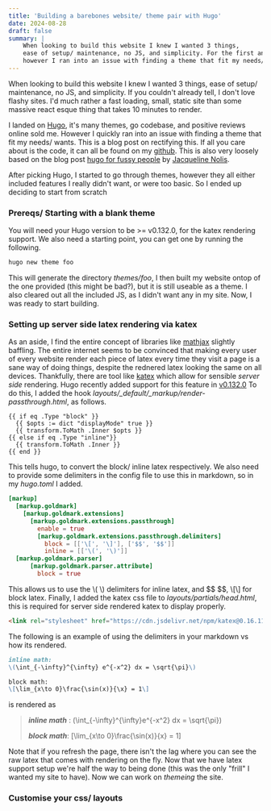 ```yaml
---
title: 'Building a barebones website/ theme pair with Hugo'
date: 2024-08-28
draft: false
summary: |
    When looking to build this website I knew I wanted 3 things, 
    ease of setup/ maintenance, no JS, and simplicity. For the first and last point I landed on [Hugo](https://gohugo.io/),
    however I ran into an issue with finding a theme that fit my needs/ wants. This is a blog post on rectifying this.
---
```

When looking to build this website I knew I wanted 3 things, ease of setup/ maintenance, no JS, and simplicity. 
If you couldn't already tell, I don't love flashy sites. 
I'd much rather a fast loading, small, static site than some massive react esque thing that takes 10 minutes to render.

I landed on [Hugo](https://gohugo.io/), it's many themes, go codebase, and positive reviews online sold me.
However I quickly ran into an issue with finding a theme that fit my needs/ wants. This is a blog post on rectifying this. 
If all you care about is the code, it can all be found on my [github](https://github.com/tomdvies/tomdvies.com). 
This is also very loosely based on the blog post [hugo for fussy people](https://jnolis.com/blog/hugo_for_fussy_people/) by [Jacqueline Nolis](https://jnolis.com/).

After picking Hugo, I started to go through themes, however they all either included features I really didn't want, or were too basic. 
So I ended up deciding to start from scratch

### Prereqs/ Starting with a blank theme
You will need your Hugo version to be >= v0.132.0, for the katex rendering support. We also need a starting point, you can get one by running the following.
```bash
hugo new theme foo
```
This will generate the directory *themes/foo*, I then built my website ontop of the one provided (this might be bad?), but it is still useable as a theme.
I also cleared out all the included JS, as I didn't want any in my site. Now, I was ready to start building.

### Setting up server side latex rendering via katex
As an aside, I find the entire concept of libraries like [mathjax](https://www.mathjax.org/) slightly baffling.
The entire internet seems to be convinced that making every user of every website render each piece of latex every time they visit a page is a sane way of doing things, despite the rednered latex looking the same on all devices.
Thankfully, there are tool like [katex](https://katex.org/) which allow for sensible *server side* rendering. Hugo recently added support for this feature in [v0.132.0](https://github.com/gohugoio/hugo/releases/tag/v0.132.0)
To do this, I added the hook *layouts/_default/_markup/render-passthrough.html*, as follows. 
```go-html-template
{{ if eq .Type "block" }}
  {{ $opts := dict "displayMode" true }}
  {{ transform.ToMath .Inner $opts }}
{{ else if eq .Type "inline"}}
  {{ transform.ToMath .Inner }}
{{ end }}
```
This tells hugo, to convert the block/ inline latex respectively. We also need to provide some delimiters in the config file to use this in markdown, so in my *hugo.toml* I added.
```toml
[markup]
  [markup.goldmark]
    [markup.goldmark.extensions]
      [markup.goldmark.extensions.passthrough]
        enable = true
        [markup.goldmark.extensions.passthrough.delimiters]
          block = [['\[', '\]'], ['$$', '$$']]
          inline = [['\(', '\)']]
  [markup.goldmark.parser]
      [markup.goldmark.parser.attribute]
        block = true
```
This allows us to use the \\( \\) delimiters for inline latex, and \$$ \$$, \\[\\] for block latex. 
Finally, I added the katex css file to *layouts/partials/head.html*, this is required for server side rendered katex to display properly.
```html
<link rel="stylesheet" href="https://cdn.jsdelivr.net/npm/katex@0.16.11/dist/katex.min.css" integrity="sha384-nB0miv6/jRmo5UMMR1wu3Gz6NLsoTkbqJghGIsx//Rlm+ZU03BU6SQNC66uf4l5+" crossorigin="anonymous">
```
The following is an example of using the delimiters in your markdown vs how its rendered.
```md
inline math: 
\(\int_{-\infty}^{\infty} e^{-x^2} dx = \sqrt{\pi}\)

block math:
\[\lim_{x\to 0}\frac{\sin(x)}{\x} = 1\]
```
is rendered as
> ***inline math*** : 
\(\int_{-\infty}^{\infty}e^{-x^2} dx = \sqrt{\pi}\)
>
> ***block math***:
>\[\lim_{x\to 0}\frac{\sin(x)}{x} = 1\]

Note that if you refresh the page, there isn't the lag where you can see the raw latex that comes with rendering on the fly. Now that we have latex support setup we're half the way 
to being done (this was the only "frill" I wanted my site to have). Now we can work on *themeing* the site.

### Customise your css/ layouts
